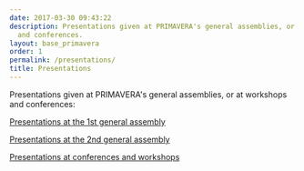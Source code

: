 ```yaml
---
date: 2017-03-30 09:43:22
description: Presentations given at PRIMAVERA's general assemblies, or at workshops
  and conferences.
layout: base_primavera
order: 1
permalink: /presentations/
title: Presentations
---
```


<p>Presentations given at PRIMAVERA's general assemblies, or at workshops and conferences:</p>
<p><a href="{{ site.baseurl }}/events/general-assembly-1/">Presentations at the 1st general assembly</a></p>
<p><a href="{{ site.baseurl }}/events/general-assembly-2/">Presentations at the 2nd general assembly</a></p>
<p><a href="{{ site.baseurl }}/events/conferences-workshops/">Presentations at conferences and workshops</a></p>
